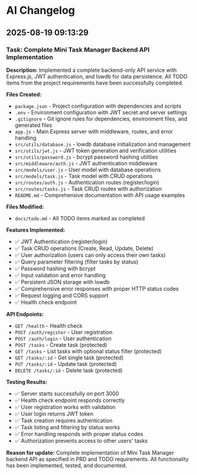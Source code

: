 # AI Changelog

## 2025-08-19 09:13:29

### Task: Complete Mini Task Manager Backend API Implementation
**Description:** Implemented a complete backend-only API service with Express.js, JWT authentication, and lowdb for data persistence. All TODO items from the project requirements have been successfully completed.

**Files Created:**
- `package.json` - Project configuration with dependencies and scripts
- `.env` - Environment configuration with JWT secret and server settings
- `.gitignore` - Git ignore rules for dependencies, environment files, and generated files
- `app.js` - Main Express server with middleware, routes, and error handling
- `src/utils/database.js` - lowdb database initialization and management
- `src/utils/jwt.js` - JWT token generation and verification utilities
- `src/utils/password.js` - bcrypt password hashing utilities
- `src/middleware/auth.js` - JWT authentication middleware
- `src/models/user.js` - User model with database operations
- `src/models/task.js` - Task model with CRUD operations
- `src/routes/auth.js` - Authentication routes (register/login)
- `src/routes/tasks.js` - Task CRUD routes with authorization
- `README.md` - Comprehensive documentation with API usage examples

**Files Modified:**
- `docs/todo.md` - All TODO items marked as completed

**Features Implemented:**
- ✅ JWT Authentication (register/login)
- ✅ Task CRUD operations (Create, Read, Update, Delete)
- ✅ User authorization (users can only access their own tasks)
- ✅ Query parameter filtering (filter tasks by status)
- ✅ Password hashing with bcrypt
- ✅ Input validation and error handling
- ✅ Persistent JSON storage with lowdb
- ✅ Comprehensive error responses with proper HTTP status codes
- ✅ Request logging and CORS support
- ✅ Health check endpoint

**API Endpoints:**
- `GET /health` - Health check
- `POST /auth/register` - User registration
- `POST /auth/login` - User authentication
- `POST /tasks` - Create task (protected)
- `GET /tasks` - List tasks with optional status filter (protected)
- `GET /tasks/:id` - Get single task (protected)
- `PUT /tasks/:id` - Update task (protected)
- `DELETE /tasks/:id` - Delete task (protected)

**Testing Results:**
- ✅ Server starts successfully on port 3000
- ✅ Health check endpoint responds correctly
- ✅ User registration works with validation
- ✅ User login returns JWT token
- ✅ Task creation requires authentication
- ✅ Task listing and filtering by status works
- ✅ Error handling responds with proper status codes
- ✅ Authorization prevents access to other users' tasks

**Reason for update:** Complete implementation of Mini Task Manager backend API as specified in PRD and TODO requirements. All functionality has been implemented, tested, and documented.
